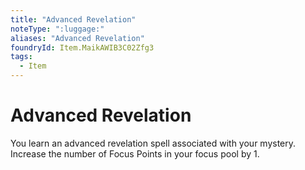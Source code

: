 ```yaml
---
title: "Advanced Revelation"
noteType: ":luggage:"
aliases: "Advanced Revelation"
foundryId: Item.MaikAWIB3C02Zfg3
tags:
  - Item
---
```


# Advanced Revelation

You learn an advanced revelation spell associated with your mystery. Increase the number of Focus Points in your focus pool by 1.
